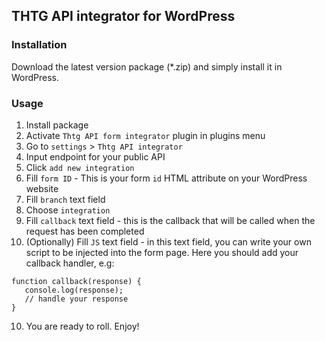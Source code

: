 ## THTG API integrator for WordPress

### Installation

Download the latest version package (*.zip) and simply install it in WordPress.

### Usage

1. Install package
2. Activate `Thtg API form integrator` plugin in plugins menu
3. Go to `settings` > `Thtg API integrator`
4. Input endpoint for your public API
5. Click `add new integration`
6. Fill `form ID` - This is your form `id` HTML attribute on your WordPress website
7. Fill `branch` text field
8. Choose `integration`
9. Fill `callback` text field - this is the callback that will be called when the request has been completed
10. (Optionally) Fill `JS` text field - in this text field, you can write your own script to be injected into the form page. Here you should add your callback handler, e.g:

```
function callback(response) {
   console.log(response);
   // handle your response
}
```

10. You are ready to roll. Enjoy!
